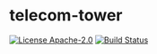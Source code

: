 # telecom-tower

[![License Apache-2.0](https://img.shields.io/github/license/heia-fr/telecom-tower.svg)](http://opensource.org/licenses/Apache-2.0)
[![Build Status](https://travis-ci.org/heia-fr/telecom-tower.svg?branch=master)](https://travis-ci.org/heia-fr/telecom-tower)